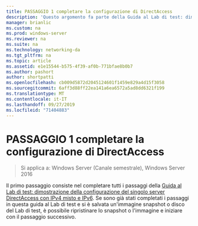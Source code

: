 ```yaml
---
title: PASSAGGIO 1 completare la configurazione di DirectAccess
description: 'Questo argomento fa parte della Guida al Lab di test: dimostrazione di DirectAccess in un cluster con bilanciamento carico di servizio di Windows per Windows Server 2016'
manager: brianlic
ms.custom: na
ms.prod: windows-server
ms.reviewer: na
ms.suite: na
ms.technology: networking-da
ms.tgt_pltfrm: na
ms.topic: article
ms.assetid: e1e15544-b575-4f39-af0b-771bfae8b0b7
ms.author: pashort
author: shortpatti
ms.openlocfilehash: cb009d5872d2045124601f1459e829a4d15f3058
ms.sourcegitcommit: 6aff3d88ff22ea141a6ea6572a5ad8dd6321f199
ms.translationtype: MT
ms.contentlocale: it-IT
ms.lasthandoff: 09/27/2019
ms.locfileid: "71404883"
---
```

# <a name="step-1-complete-the-directaccess-configuration"></a>PASSAGGIO 1 completare la configurazione di DirectAccess

>Si applica a: Windows Server (Canale semestrale), Windows Server 2016

Il primo passaggio consiste nel completare tutti i passaggi della [Guida al Lab di test: dimostrazione della configurazione del singolo server DirectAccess con IPv4 misto e IPv6](https://go.microsoft.com/fwlink/p/?LinkId=237004). Se sono già stati completati i passaggi in questa guida al Lab di test e si è salvata un'immagine snapshot o disco del Lab di test, è possibile ripristinare lo snapshot o l'immagine e iniziare con il passaggio successivo.  
  


